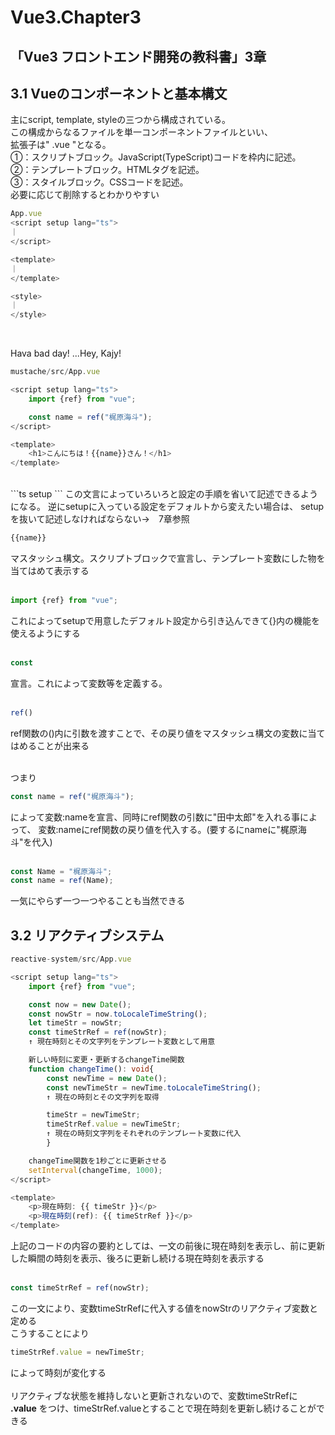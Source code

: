 # Vue3.Chapter3
## 「Vue3 フロントエンド開発の教科書」3章  
## 3.1 Vueのコンポーネントと基本構文

主にscript, template, styleの三つから構成されている。  
この構成からなるファイルを単一コンポーネントファイルといい、  
拡張子は" .vue "となる。  
①：スクリプトブロック。JavaScript(TypeScript)コードを枠内に記述。  
②：テンプレートブロック。HTMLタグを記述。  
③：スタイルブロック。CSSコードを記述。  
必要に応じて削除するとわかりやすい  

```ts
App.vue
<script setup lang="ts">
｜
</script>

<template>
｜
</template>

<style>
｜
</style>
```

<br>

Hava bad day! ...Hey, Kajy!
```ts
mustache/src/App.vue

<script setup lang="ts">
    import {ref} from "vue";

    const name = ref("梶原海斗");
</script>

<template>
    <h1>こんにちは！{{name}}さん！</h1>
</template>
```
<br>
```ts
setup
```
この文言によっていろいろと設定の手順を省いて記述できるようになる。  
逆にsetupに入っている設定をデフォルトから変えたい場合は、  
setupを抜いて記述しなければならない→　7章参照  
<br>

```ts
{{name}}
```  
マスタッシュ構文。スクリプトブロックで宣言し、テンプレート変数にした物を当てはめて表示する  
<br>

```ts
import {ref} from "vue";
```  
これによってsetupで用意したデフォルト設定から引き込んできて{}内の機能を使えるようにする  
<br>

```ts
const
```  
宣言。これによって変数等を定義する。  
<br>

```ts
ref()
```  
ref関数の()内に引数を渡すことで、その戻り値をマスタッシュ構文の変数に当てはめることが出来る  
<br>

つまり
```ts
const name = ref("梶原海斗");
```
によって変数:nameを宣言、同時にref関数の引数に"田中太郎"を入れる事によって、
変数:nameにref関数の戻り値を代入する。(要するにnameに"梶原海斗"を代入)  
<br>

```ts
const Name = "梶原海斗";
const name = ref(Name);
```
一気にやらず一つ一つやることも当然できる

## 3.2 リアクティブシステム
```ts
reactive-system/src/App.vue

<script setup lang="ts">
    import {ref} from "vue";

    const now = new Date();
    const nowStr = now.toLocaleTimeString();
    let timeStr = nowStr;
    const timeStrRef = ref(nowStr);
    ↑ 現在時刻とその文字列をテンプレート変数として用意

    新しい時刻に変更・更新するchangeTime関数
    function changeTime(): void{
        const newTime = new Date();
        const newTimeStr = newTime.toLocaleTimeString();
        ↑ 現在の時刻とその文字列を取得

        timeStr = newTimeStr;
        timeStrRef.value = newTimeStr;
        ↑ 現在の時刻文字列をそれぞれのテンプレート変数に代入
        }

    changeTime関数を1秒ごとに更新させる
    setInterval(changeTime, 1000);
</script>

<template>
    <p>現在時刻: {{ timeStr }}</p>
    <p>現在時刻(ref): {{ timeStrRef }}</p>
</template>
```
上記のコードの内容の要約としては、一文の前後に現在時刻を表示し、前に更新した瞬間の時刻を表示、後ろに更新し続ける現在時刻を表示する  
<br>

```ts
const timeStrRef = ref(nowStr);
```
この一文により、変数timeStrRefに代入する値をnowStrのリアクティブ変数と定める  
こうすることにより 
```ts
timeStrRef.value = newTimeStr;
```
によって時刻が変化する  
<br>
リアクティブな状態を維持しないと更新されないので、変数timeStrRefに **.value** をつけ、timeStrRef.valueとすることで現在時刻を更新し続けることができる